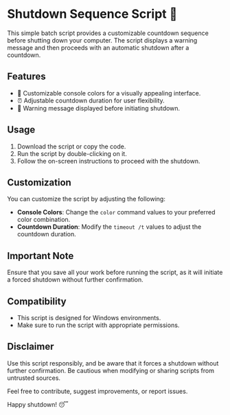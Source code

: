# Shutdown Sequence Script 🚀

This simple batch script provides a customizable countdown sequence before shutting down your computer. The script displays a warning message and then proceeds with an automatic shutdown after a countdown.

## Features

- 🎨 Customizable console colors for a visually appealing interface.
- ⏰ Adjustable countdown duration for user flexibility.
- 🚨 Warning message displayed before initiating shutdown.

## Usage

1. Download the script or copy the code.
2. Run the script by double-clicking on it.
3. Follow the on-screen instructions to proceed with the shutdown.

## Customization

You can customize the script by adjusting the following:

- **Console Colors**: Change the `color` command values to your preferred color combination.
- **Countdown Duration**: Modify the `timeout /t` values to adjust the countdown duration.

## Important Note

Ensure that you save all your work before running the script, as it will initiate a forced shutdown without further confirmation.

## Compatibility

- This script is designed for Windows environments.
- Make sure to run the script with appropriate permissions.

## Disclaimer

Use this script responsibly, and be aware that it forces a shutdown without further confirmation. Be cautious when modifying or sharing scripts from untrusted sources.

Feel free to contribute, suggest improvements, or report issues.

Happy shutdown! 😴
